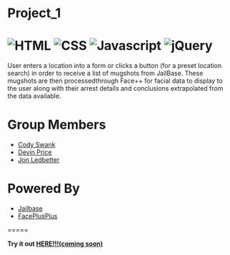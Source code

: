 # Project_1


![HTML](https://img.shields.io/badge/language-HTML-green.svg?logo=html5)
![CSS](https://img.shields.io/badge/language-CSS-green.svg?logo=css3)
![Javascript](https://img.shields.io/badge/language-Javascript-green.svg?logo=javascript)
![jQuery](https://img.shields.io/badge/library-jQuery-yellow.svg?logo=jQuery)
=====

User enters a location into a form or clicks a button (for a preset location search) in order to receive a list of mugshots from JailBase. These mugshots are then processedthrough Face++ for facial data to display to the user along with their arrest details and conclusions extrapolated from the data available.

# Group Members

* [Cody Swank](https://github.com/codyswank)
* [Devin Price](https://github.com/devingprice)
* [Jon Ledbetter](https://github.com/jtledbet)

# Powered By

* [Jailbase](http://jailbase.com/)
* [FacePlusPlus](https://www.faceplusplus.com/)

=====

**Try it out [HERE!!!(coming soon)](#)**